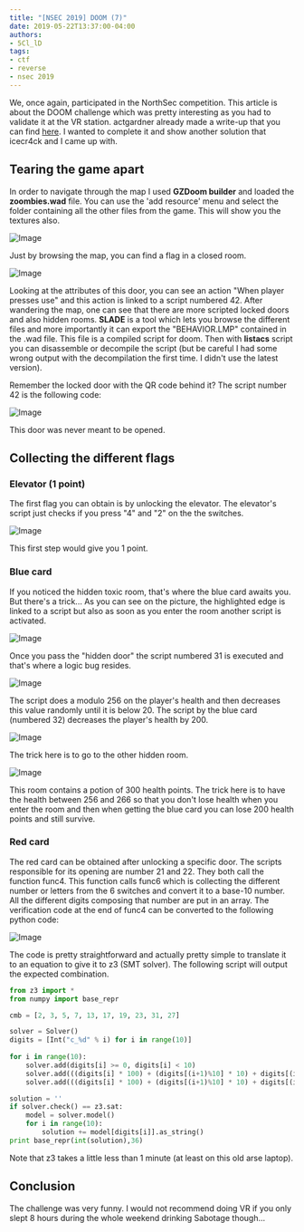```yaml
---
title: "[NSEC 2019] DOOM (7)"
date: 2019-05-22T13:37:00-04:00
authors:
- 5Cl_lD
tags:
- ctf
- reverse
- nsec 2019
---
```


We, once again, participated in the NorthSec competition.
This article is about the DOOM challenge which was pretty interesting as you had to validate it at the VR station.
actgardner already made a write-up that you can find [here](http://www.agardner.me/securit/ctf/northsec/2019/2019/05/19/northsec-ctf-part-1-doom.html).
I wanted to complete it and show another solution that icecr4ck and I came up with.

## Tearing the game apart

In order to navigate through the map I used **GZDoom builder** and loaded the **zoombies.wad** file. You can use the 'add resource' menu and select the folder containing all the other files from the game. This will show you the textures also.

![Image](/images/doom/GZbuilder_first_room.png "GZBuilder")

Just by browsing the map, you can find a flag in a closed room.

![Image](/images/doom/qr_code_flag.png "Hidden QR code")

Looking at the attributes of this door, you can see an action "When player presses use" and this action is linked to a script numbered 42.
After wandering the map, one can see that there are more scripted locked doors and also hidden rooms.
**SLADE** is a tool which lets you browse the different files and more importantly it can export the "BEHAVIOR.LMP" contained in the .wad file.
This file is a compiled script for doom. Then with **listacs** script you can disassemble or decompile the script (but be careful I had some wrong output with the decompilation the first time. I didn't use the latest version).

Remember the locked door with the QR code behind it? The script number 42 is the following code:

![Image](/images/doom/storage_room.png "Storage room script")

This door was never meant to be opened.

## Collecting the different flags

### Elevator (1 point)

The first flag you can obtain is by unlocking the elevator.
The elevator's script just checks if you press "4" and "2" on the the switches.

![Image](/images/doom/Elevator.png "Elevator script")

This first step would give you 1 point.

### Blue card

If you noticed the hidden toxic room, that's where the blue card awaits you.
But there's a trick...
As you can see on the picture, the highlighted edge is linked to a script but also as soon as you enter the room another script is activated.

![Image](/images/doom/Toxic_room.png "Toxic room script")

Once you pass the "hidden door" the script numbered 31 is executed and that's where a logic bug resides.

![Image](/images/doom/logic_bug.png "Logic bug")

The script does a modulo 256 on the player's health and then decreases this value randomly until it is below 20.
The script by the blue card (numbered 32) decreases the player's health by 200.

![Image](/images/doom/bluecard_script.png "Blue card script")

The trick here is to go to the other hidden room.

![Image](/images/doom/hidden_room.png "Hidden room")

This room contains a potion of 300 health points. The trick here is to have the health between 256 and 266 so that you don't lose health when you enter the room and then when getting the blue card you can lose 200 health points and still survive.

### Red card

The red card can be obtained after unlocking a specific door. The scripts responsible for its opening are number 21 and 22. They both call the function func4.
This function calls func6 which is collecting the different number or letters from the 6 switches and convert it to a base-10 number.
All the different digits composing that number are put in an array.
The verification code at the end of func4 can be converted to the following python code:

![Image](/images/doom/pseudocode.png "Python code")

The code is pretty straightforward and actually pretty simple to translate it to an equation to give it to z3 (SMT solver).
The following script will output the expected combination.

```python
from z3 import *
from numpy import base_repr

cmb = [2, 3, 5, 7, 13, 17, 19, 23, 31, 27]

solver = Solver()
digits = [Int("c_%d" % i) for i in range(10)]
 
for i in range(10):
    solver.add(digits[i] >= 0, digits[i] < 10)
    solver.add(((digits[i] * 100) + (digits[(i+1)%10] * 10) + digits[(i+2)%10]) % cmb[i] == 0)
    solver.add(((digits[i] * 100) + (digits[(i+1)%10] * 10) + digits[(i+2)%10]) != 0)

solution = ''
if solver.check() == z3.sat:
    model = solver.model()
    for i in range(10):
        solution += model[digits[i]].as_string()
print base_repr(int(solution),36)
```

Note that z3 takes a little less than 1 minute (at least on this old arse laptop).

## Conclusion

The challenge was very funny. I would not recommend doing VR if you only slept 8 hours during the whole weekend drinking Sabotage though...